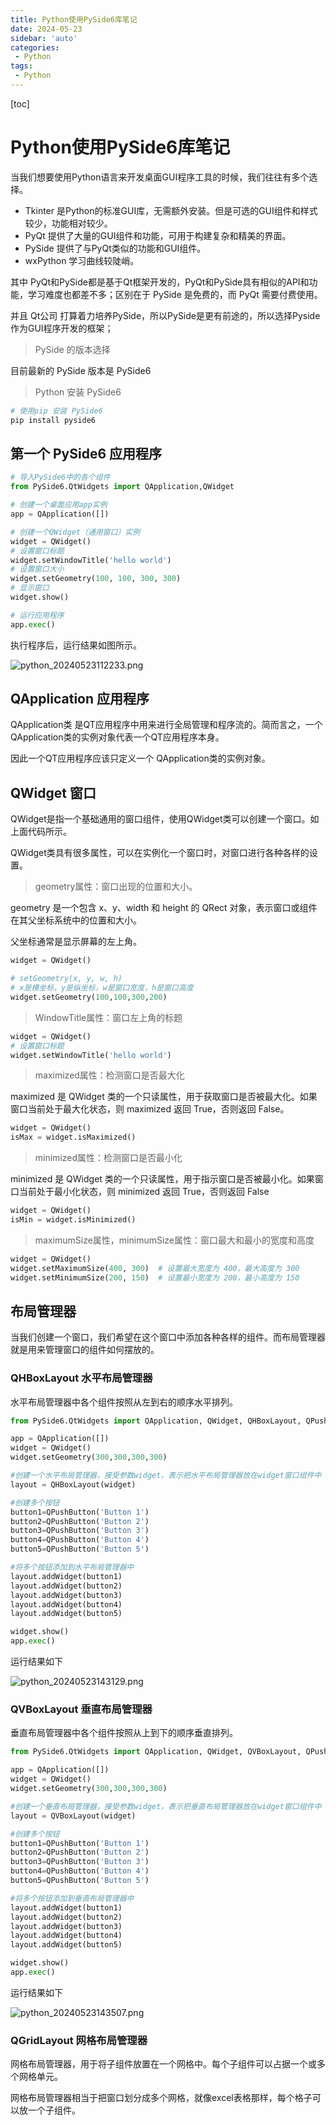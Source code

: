 ```yaml
---
title: Python使用PySide6库笔记
date: 2024-05-23
sidebar: 'auto'
categories: 
 - Python
tags:
 - Python
---
```


[toc]

# Python使用PySide6库笔记

当我们想要使用Python语言来开发桌面GUI程序工具的时候，我们往往有多个选择。
- Tkinter 是Python的标准GUI库，无需额外安装。但是可选的GUI组件和样式较少，功能相对较少。
- PyQt 提供了大量的GUI组件和功能，可用于构建复杂和精美的界面。
- PySide 提供了与PyQt类似的功能和GUI组件。
- wxPython 学习曲线较陡峭。

其中 PyQt和PySide都是基于Qt框架开发的，PyQt和PySide具有相似的API和功能，学习难度也都差不多；区别在于 PySide 是免费的，而 PyQt 需要付费使用。

并且 Qt公司 打算着力培养PySide，所以PySide是更有前途的，所以选择Pyside作为GUI程序开发的框架；

> PySide 的版本选择

目前最新的 PySide 版本是 PySide6

> Python 安装 PySide6

```bash
# 使用pip 安装 PySide6
pip install pyside6
```

## 第一个 PySide6 应用程序

```py
# 导入PySide6中的各个组件
from PySide6.QtWidgets import QApplication,QWidget

# 创建一个桌面应用app实例
app = QApplication([])

# 创建一个QWidget（通用窗口）实例
widget = QWidget()
# 设置窗口标题
widget.setWindowTitle('hello world')
# 设置窗口大小
widget.setGeometry(100, 100, 300, 300)
# 显示窗口
widget.show()

# 运行应用程序
app.exec()
```

执行程序后，运行结果如图所示。

![python_20240523112233.png](../blog_img/python_20240523112233.png)

## QApplication 应用程序

QApplication类 是QT应用程序中用来进行全局管理和程序流的。简而言之，一个QApplication类的实例对象代表一个QT应用程序本身。

因此一个QT应用程序应该只定义一个 QApplication类的实例对象。

## QWidget 窗口

QWidget是指一个基础通用的窗口组件，使用QWidget类可以创建一个窗口。如上面代码所示。

QWidget类具有很多属性，可以在实例化一个窗口时，对窗口进行各种各样的设置。

> geometry属性：窗口出现的位置和大小。

geometry 是一个包含 x、y、width 和 height 的 QRect 对象，表示窗口或组件在其父坐标系统中的位置和大小。

父坐标通常是显示屏幕的左上角。

```py
widget = QWidget()

# setGeometry(x, y, w, h)
# x是横坐标，y是纵坐标，w是窗口宽度，h是窗口高度
widget.setGeometry(100,100,300,200)
```

> WindowTitle属性：窗口左上角的标题

```py
widget = QWidget()
# 设置窗口标题
widget.setWindowTitle('hello world')
```

> maximized属性：检测窗口是否最大化

maximized 是 QWidget 类的一个只读属性，用于获取窗口是否被最大化。如果窗口当前处于最大化状态，则 maximized 返回 True，否则返回 False。

```py
widget = QWidget()
isMax = widget.isMaximized()
```

> minimized属性：检测窗口是否最小化

minimized 是 QWidget 类的一个只读属性，用于指示窗口是否被最小化。如果窗口当前处于最小化状态，则 minimized 返回 True，否则返回 False

```py
widget = QWidget()
isMin = widget.isMinimized()
```

> maximumSize属性，minimumSize属性：窗口最大和最小的宽度和高度

```py
widget = QWidget()
widget.setMaximumSize(400, 300)  # 设置最大宽度为 400，最大高度为 300
widget.setMinimumSize(200, 150)  # 设置最小宽度为 200，最小高度为 150
```

## 布局管理器

当我们创建一个窗口，我们希望在这个窗口中添加各种各样的组件。而布局管理器就是用来管理窗口的组件如何摆放的。

### QHBoxLayout 水平布局管理器

水平布局管理器中各个组件按照从左到右的顺序水平排列。

```py
from PySide6.QtWidgets import QApplication, QWidget, QHBoxLayout, QPushButton

app = QApplication([])
widget = QWidget()
widget.setGeometry(300,300,300,300)

#创建一个水平布局管理器，接受参数widget，表示把水平布局管理器放在widget窗口组件中
layout = QHBoxLayout(widget)

#创建多个按钮
button1=QPushButton('Button 1')
button2=QPushButton('Button 2')
button3=QPushButton('Button 3')
button4=QPushButton('Button 4')
button5=QPushButton('Button 5')

#将多个按钮添加到水平布局管理器中
layout.addWidget(button1)
layout.addWidget(button2)
layout.addWidget(button3)
layout.addWidget(button4)
layout.addWidget(button5)

widget.show()
app.exec()
```

运行结果如下

![python_20240523143129.png](../blog_img/python_20240523143129.png)

### QVBoxLayout 垂直布局管理器

垂直布局管理器中各个组件按照从上到下的顺序垂直排列。

```py
from PySide6.QtWidgets import QApplication, QWidget, QVBoxLayout, QPushButton

app = QApplication([])
widget = QWidget()
widget.setGeometry(300,300,300,300)

#创建一个垂直布局管理器，接受参数widget，表示把垂直布局管理器放在widget窗口组件中
layout = QVBoxLayout(widget)

#创建多个按钮
button1=QPushButton('Button 1')
button2=QPushButton('Button 2')
button3=QPushButton('Button 3')
button4=QPushButton('Button 4')
button5=QPushButton('Button 5')

#将多个按钮添加到垂直布局管理器中
layout.addWidget(button1)
layout.addWidget(button2)
layout.addWidget(button3)
layout.addWidget(button4)
layout.addWidget(button5)

widget.show()
app.exec()
```

运行结果如下

![python_20240523143507.png](../blog_img/python_20240523143507.png)

### QGridLayout 网格布局管理器

网格布局管理器，用于将子组件放置在一个网格中。每个子组件可以占据一个或多个网格单元。

网格布局管理器相当于把窗口划分成多个网格，就像excel表格那样，每个格子可以放一个子组件。


